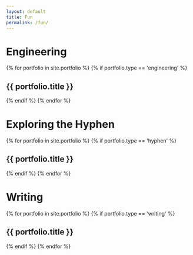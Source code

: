 ```yaml
---
layout: default
title: Fun
permalink: /fun/
---
```

<h1>Engineering</h1>
{% for portfolio in site.portfolio %}
{% if portfolio.type == 'engineering' %}
  <h2>
    {{ portfolio.title }}
  </h2>
{% endif %}
{% endfor %}

<h1>Exploring the Hyphen</h1>
{% for portfolio in site.portfolio %}
{% if portfolio.type == 'hyphen' %}
  <h2>
    {{ portfolio.title }}
  </h2>
{% endif %}
{% endfor %}

<h1>Writing</h1>
{% for portfolio in site.portfolio %}
{% if portfolio.type == 'writing' %}
  <h2>
    {{ portfolio.title }}
  </h2>
{% endif %}
{% endfor %}
